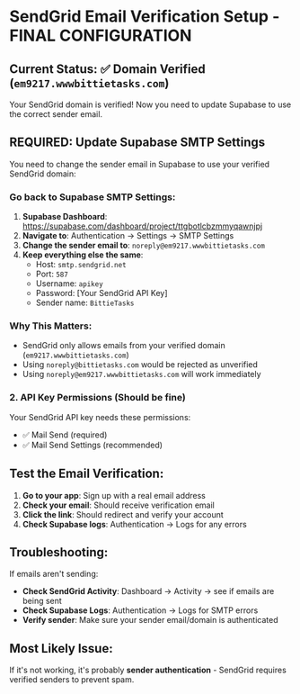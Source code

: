 # SendGrid Email Verification Setup - FINAL CONFIGURATION

## Current Status: ✅ Domain Verified (`em9217.wwwbittietasks.com`)

Your SendGrid domain is verified! Now you need to update Supabase to use the correct sender email.

## REQUIRED: Update Supabase SMTP Settings

You need to change the sender email in Supabase to use your verified SendGrid domain:

### Go back to Supabase SMTP Settings:
1. **Supabase Dashboard**: https://supabase.com/dashboard/project/ttgbotlcbzmmyqawnjpj
2. **Navigate to**: Authentication → Settings → SMTP Settings
3. **Change the sender email to**: `noreply@em9217.wwwbittietasks.com`
4. **Keep everything else the same**:
   - Host: `smtp.sendgrid.net`
   - Port: `587`
   - Username: `apikey`
   - Password: [Your SendGrid API Key]
   - Sender name: `BittieTasks`

### Why This Matters:
- SendGrid only allows emails from your verified domain (`em9217.wwwbittietasks.com`)
- Using `noreply@bittietasks.com` would be rejected as unverified
- Using `noreply@em9217.wwwbittietasks.com` will work immediately

### 2. API Key Permissions (Should be fine)
Your SendGrid API key needs these permissions:
- ✅ Mail Send (required)
- ✅ Mail Send Settings (recommended)

## Test the Email Verification:
1. **Go to your app**: Sign up with a real email address
2. **Check your email**: Should receive verification email
3. **Click the link**: Should redirect and verify your account
4. **Check Supabase logs**: Authentication → Logs for any errors

## Troubleshooting:
If emails aren't sending:
- **Check SendGrid Activity**: Dashboard → Activity → see if emails are being sent
- **Check Supabase Logs**: Authentication → Logs for SMTP errors
- **Verify sender**: Make sure your sender email/domain is authenticated

## Most Likely Issue:
If it's not working, it's probably **sender authentication** - SendGrid requires verified senders to prevent spam.